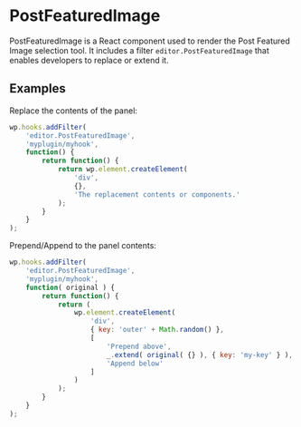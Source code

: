 PostFeaturedImage
===========

PostFeaturedImage is a React component used to render the Post Featured Image selection tool.
It includes a filter `editor.PostFeaturedImage` that enables developers to replace or extend it.

## Examples
Replace the contents of the panel:

```js
wp.hooks.addFilter( 
	'editor.PostFeaturedImage', 
	'myplugin/myhook', 
	function() { 
		return function() { 
			return wp.element.createElement( 
				'div', 
				{}, 
				'The replacement contents or components.' 
			); 
		} 
	} 
);
```

Prepend/Append to the panel contents:
```js
wp.hooks.addFilter( 
	'editor.PostFeaturedImage', 
	'myplugin/myhook', 
	function( original ) { 
		return function() { 
			return (
				wp.element.createElement( 
					'div', 
					{ key: 'outer' + Math.random() }, 
					[
						'Prepend above',
						_.extend( original( {} ), { key: 'my-key' } ),
						'Append below' 
					]
				)
			);
		} 
	} 
);
```
